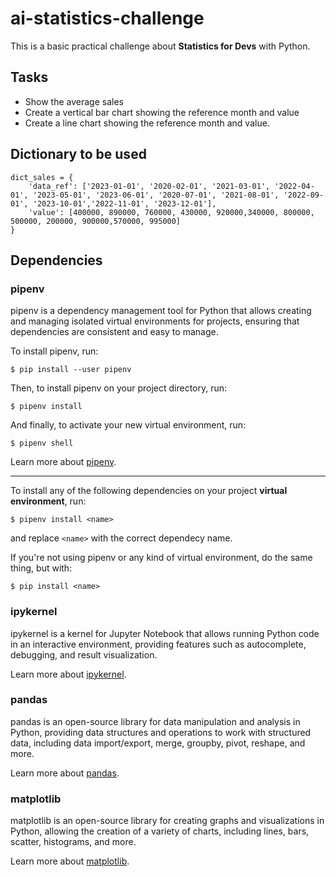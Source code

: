 # ai-statistics-challenge
This is a basic practical challenge about **Statistics for Devs** with Python.

## Tasks
* Show the average sales
* Create a vertical bar chart showing the reference month and value
* Create a line chart showing the reference month and value.

## Dictionary to be used
```
dict_sales = {
    'data_ref': ['2023-01-01', '2020-02-01', '2021-03-01', '2022-04-01', '2023-05-01', '2023-06-01', '2020-07-01', '2021-08-01', '2022-09-01', '2023-10-01','2022-11-01', '2023-12-01'],
    'value': [400000, 890000, 760000, 430000, 920000,340000, 800000, 500000, 200000, 900000,570000, 995000]
}
```

## Dependencies
### pipenv
pipenv is a dependency management tool for Python that allows creating and managing isolated virtual environments for projects, ensuring that dependencies are consistent and easy to manage.

To install pipenv, run:
```
$ pip install --user pipenv
```

Then, to install pipenv on your project directory, run:
```
$ pipenv install
```

And finally, to activate your new virtual environment, run:
```
$ pipenv shell
```

Learn more about [pipenv](https://pipenv.pypa.io/en/latest/index.html).

---

To install any of the following dependencies on your project **virtual environment**, run:
```
$ pipenv install <name>
```
and replace `<name>` with the correct dependecy name.

If you're not using pipenv or any kind of virtual environment, do the same thing, but with:
```
$ pip install <name>
```

### ipykernel
ipykernel is a kernel for Jupyter Notebook that allows running Python code in an interactive environment, providing features such as autocomplete, debugging, and result visualization.

Learn more about [ipykernel](https://pypi.org/project/ipykernel/).

### pandas
pandas is an open-source library for data manipulation and analysis in Python, providing data structures and operations to work with structured data, including data import/export, merge, groupby, pivot, reshape, and more.

Learn more about [pandas](https://pandas.pydata.org/).

### matplotlib
matplotlib is an open-source library for creating graphs and visualizations in Python, allowing the creation of a variety of charts, including lines, bars, scatter, histograms, and more.

Learn more about [matplotlib](https://matplotlib.org/).